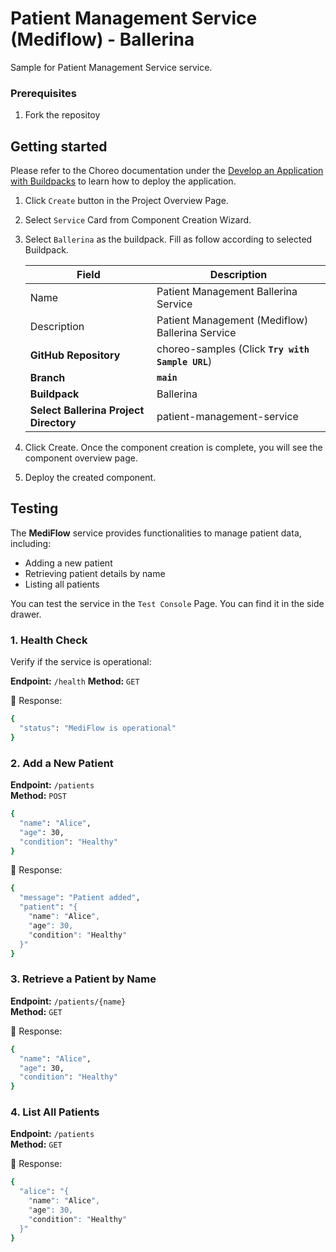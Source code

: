 # Patient Management Service (Mediflow) - Ballerina

Sample for Patient Management Service service.

### Prerequisites
1. Fork the repositoy

## Getting started

Please refer to the Choreo documentation under the [Develop an Application with Buildpacks](https://wso2.com/choreo/develop-components/deploy-an-application-with-buildpacks) to learn how to deploy the application.

1. Click `Create` button in the Project Overview Page.
2. Select `Service` Card from Component Creation Wizard.
3. Select `Ballerina` as the buildpack. Fill as follow according to selected Buildpack.

    | **Field**             | **Description**                               |
    |-----------------------|-----------------------------------------------|
    |Name           | Patient Management Ballerina Service |
    |Description    | Patient Management (Mediflow) Ballerina Service  |
    | **GitHub Repository** | choreo-samples (Click **`Try with Sample URL`**) |
    | **Branch**            | **`main`**                               |
    | **Buildpack**      | Ballerina|
    | **Select Ballerina Project Directory**       | patient-management-service |

4. Click Create. Once the component creation is complete, you will see the component overview page.
5. Deploy the created component.

## Testing
The **MediFlow** service provides functionalities to manage patient data, including:
- Adding a new patient
- Retrieving patient details by name
- Listing all patients

You can test the service in the `Test Console` Page. You can find it in the side drawer.

### 1. Health Check
Verify if the service is operational:

**Endpoint:** `/health`
**Method:** `GET`

📌 Response:
```bash
{
  "status": "MediFlow is operational"
}
```

### 2. Add a New Patient

**Endpoint:** `/patients`  
**Method:** `POST` 

```bash
{
  "name": "Alice",
  "age": 30,
  "condition": "Healthy"
}
```
📌 Response:
```bash
{
  "message": "Patient added",
  "patient": "{
    "name": "Alice",
    "age": 30,
    "condition": "Healthy"
  }"
}
```
### 3. Retrieve a Patient by Name

**Endpoint:** `/patients/{name}`  
**Method:** `GET`  

📌 Response:
```bash
{
  "name": "Alice",
  "age": 30,
  "condition": "Healthy"
}
```

### 4. List All Patients

**Endpoint:** `/patients`  
**Method:** `GET`  

📌 Response:
```bash
{
  "alice": "{
    "name": "Alice",
    "age": 30,
    "condition": "Healthy"
  }"
}
```
